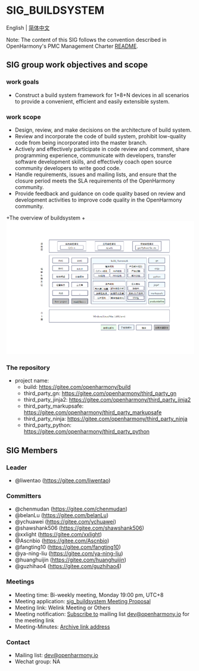 # SIG_BUILDSYSTEM
 English | [简体中文](./sig_build_system_cn.md)

 Note: The content of this SIG follows the convention described in OpenHarmony's PMC Management Charter [README](/zh/pmc.md).

## SIG group work objectives and scope

### work goals
- Construct a build system framework for 1+8+N devices in all scenarios to provide a convenient, efficient and easily extensible system.

### work scope
- Design, review, and make decisions on the architecture of build system.
- Review and incorporate the code of build system, prohibit low-quality code from being incorporated into the master branch.
- Actively and effectively participate in code review and comment, share programming experience, communicate with developers, transfer software development skills, and effectively coach open source community developers to write good code.
- Handle requirements, issues and mailing lists, and ensure that the closure period meets the SLA requirements of the OpenHarmony community.
- Provide feedback and guidance on code quality based on review and development activities to improve code quality in the OpenHarmony community.

+The overview of buildsystem
+![OpenHarmony buildsystem overview](figures/buildsystem-overview.png)

### The repository
- project name:
  - build: https://gitee.com/openharmony/build
  - third_party_gn: https://gitee.com/openharmony/third_party_gn
  - third_party_jinja2: https://gitee.com/openharmony/third_party_jinja2
  - third_party_markupsafe: https://gitee.com/openharmony/third_party_markupsafe
  - third_party_ninja: https://gitee.com/openharmony/third_party_ninja
  - third_party_python: https://gitee.com/openharmony/third_party_python

## SIG Members

### Leader
- @liwentao (https://gitee.com/liwentao)

### Committers
- @chenmudan (https://gitee.com/chenmudan)
- @belanLu (https://gitee.com/belanLu)
- @ychuawei (https://gitee.com/ychuawei)
- @shawshank506 (https://gitee.com/shawshank506)
- @xxlight (https://gitee.com/xxlight)
- @Ascnbio (https://gitee.com/Ascnbio)
- @fangting10 (https://gitee.com/fangting10)
- @ya-ning-liu (https://gitee.com/ya-ning-liu)
- @huanghuijin (https://gitee.com/huanghuijin)
- @guzhihao4 (https://gitee.com/guzhihao4)

 ### Meetings
 - Meeting time: Bi-weekly meeting, Monday 19:00 pm, UTC+8
 - Meeting application: [sig_buildsystem Meeting Proposal](https://shimo.im/sheets/m8AZV1JgE2UQ1KAb/MODOC/)
 - Meeting link: Welink Meeting or Others
 - Meeting notification: [Subscribe to](https://lists.openatom.io/postorius/lists/dev.openharmony.io) mailing list dev@openharmony.io for the meeting link
 - Meeting-Minutes: [Archive link address](https://gitee.com/openharmony-sig/sig-content)

 ### Contact

 - Mailing list: dev@openharmony.io
 - Wechat group: NA
